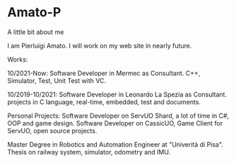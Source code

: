 # Amato-P
A little bit about me


I am Pierluigi Amato.
I will work on my web site in nearly future.

Works:

10/2021-Now:
Software Developer in Mermec as Consultant. C++, Simulator, Test, Unit Test with VC.

10/2019-10/2021:
Software Developer in Leonardo La Spezia as Consultant. projects in C language, real-time, embedded, test and documents.


Personal Projects:
Software Developer on ServUO Shard, a lot of time in C#, OOP and game design.
Software Developer on CassicUO, Game Client for ServUO, open source projects.

Master Degree in Robotics and Automation Engineer at "Univerità di Pisa".
Thesis on railway system, simulator, odometry and IMU.
